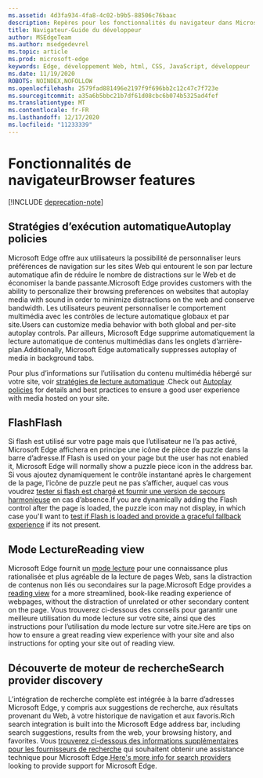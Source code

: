 ```yaml
---
ms.assetid: 4d3fa934-4fa8-4c02-b9b5-88506c76baac
description: Repères pour les fonctionnalités du navigateur dans Microsoft Edge.
title: Navigateur-Guide du développeur
author: MSEdgeTeam
ms.author: msedgedevrel
ms.topic: article
ms.prod: microsoft-edge
keywords: Edge, développement Web, html, CSS, JavaScript, développeur
ms.date: 11/19/2020
ROBOTS: NOINDEX,NOFOLLOW
ms.openlocfilehash: 2579fad881496e2197f9f696bb2c12c47c7f723e
ms.sourcegitcommit: a35a6b5bbc21b7df61d08cbc6b074b5325ad4fef
ms.translationtype: MT
ms.contentlocale: fr-FR
ms.lasthandoff: 12/17/2020
ms.locfileid: "11233339"
---
```

# <span data-ttu-id="5cb7b-104">Fonctionnalités de navigateur</span><span class="sxs-lookup"><span data-stu-id="5cb7b-104">Browser features</span></span>  

[!INCLUDE [deprecation-note](../includes/legacy-edge-note.md)]  

## <span data-ttu-id="5cb7b-105">Stratégies d’exécution automatique</span><span class="sxs-lookup"><span data-stu-id="5cb7b-105">Autoplay policies</span></span>  

 <span data-ttu-id="5cb7b-106">Microsoft Edge offre aux utilisateurs la possibilité de personnaliser leurs préférences de navigation sur les sites Web qui entourent le son par lecture automatique afin de réduire le nombre de distractions sur le Web et de économiser la bande passante.</span><span class="sxs-lookup"><span data-stu-id="5cb7b-106">Microsoft Edge provides customers with the ability to personalize their browsing preferences on websites that autoplay media with sound in order to minimize distractions on the web and conserve bandwidth.</span></span>  <span data-ttu-id="5cb7b-107">Les utilisateurs peuvent personnaliser le comportement multimédia avec les contrôles de lecture automatique globaux et par site.</span><span class="sxs-lookup"><span data-stu-id="5cb7b-107">Users can customize media behavior with both global and per-site autoplay controls.</span></span>  <span data-ttu-id="5cb7b-108">Par ailleurs, Microsoft Edge supprime automatiquement la lecture automatique de contenus multimédias dans les onglets d’arrière-plan.</span><span class="sxs-lookup"><span data-stu-id="5cb7b-108">Additionally, Microsoft Edge automatically suppresses autoplay of media in background tabs.</span></span>  

<span data-ttu-id="5cb7b-109">Pour plus d’informations sur l’utilisation du contenu multimédia hébergé sur votre site, voir [stratégies de lecture automatique](./browser-features/autoplay-policies.md) .</span><span class="sxs-lookup"><span data-stu-id="5cb7b-109">Check out [Autoplay policies](./browser-features/autoplay-policies.md) for details and best practices to ensure a good user experience with media hosted on your site.</span></span>  

## <span data-ttu-id="5cb7b-110">Flash</span><span class="sxs-lookup"><span data-stu-id="5cb7b-110">Flash</span></span>  

<span data-ttu-id="5cb7b-111">Si flash est utilisé sur votre page mais que l’utilisateur ne l’a pas activé, Microsoft Edge affichera en principe une icône de pièce de puzzle dans la barre d’adresse.</span><span class="sxs-lookup"><span data-stu-id="5cb7b-111">If Flash is used on your page but the user has not enabled it, Microsoft Edge will normally show a puzzle piece icon in the address bar.</span></span>  <span data-ttu-id="5cb7b-112">Si vous ajoutez dynamiquement le contrôle instantané après le chargement de la page, l’icône de puzzle peut ne pas s’afficher, auquel cas vous voudrez [tester si flash est chargé et fournir une version de secours harmonieuse](./browser-features/flash.md) en cas d’absence.</span><span class="sxs-lookup"><span data-stu-id="5cb7b-112">If you are dynamically adding the Flash control after the page is loaded, the puzzle icon may not display, in which case you'll want to [test if Flash is loaded and provide a graceful fallback experience](./browser-features/flash.md) if its not present.</span></span>  

## <span data-ttu-id="5cb7b-113">Mode Lecture</span><span class="sxs-lookup"><span data-stu-id="5cb7b-113">Reading view</span></span>  

<span data-ttu-id="5cb7b-114">Microsoft Edge fournit un [mode lecture](./browser-features/reading-view.md) pour une connaissance plus rationalisée et plus agréable de la lecture de pages Web, sans la distraction de contenus non liés ou secondaires sur la page.</span><span class="sxs-lookup"><span data-stu-id="5cb7b-114">Microsoft Edge provides a [reading view](./browser-features/reading-view.md) for a more streamlined, book-like reading experience of webpages, without the distraction of unrelated or other secondary content on the page.</span></span>  <span data-ttu-id="5cb7b-115">Vous trouverez ci-dessous des conseils pour garantir une meilleure utilisation du mode lecture sur votre site, ainsi que des instructions pour l’utilisation du mode lecture sur votre site.</span><span class="sxs-lookup"><span data-stu-id="5cb7b-115">Here are tips on how to ensure a great reading view experience with your site and also instructions for opting your site out of reading view.</span></span>  

## <span data-ttu-id="5cb7b-116">Découverte de moteur de recherche</span><span class="sxs-lookup"><span data-stu-id="5cb7b-116">Search provider discovery</span></span>  

<span data-ttu-id="5cb7b-117">L’intégration de recherche complète est intégrée à la barre d’adresses Microsoft Edge, y compris aux suggestions de recherche, aux résultats provenant du Web, à votre historique de navigation et aux favoris.</span><span class="sxs-lookup"><span data-stu-id="5cb7b-117">Rich search integration is built into the Microsoft Edge address bar, including search suggestions, results from the web, your browsing history, and favorites.</span></span>  <span data-ttu-id="5cb7b-118">Vous [trouverez ci-dessous des informations supplémentaires pour les fournisseurs de recherche](./browser-features/search-provider-discovery.md) qui souhaitent obtenir une assistance technique pour Microsoft Edge.</span><span class="sxs-lookup"><span data-stu-id="5cb7b-118">[Here's more info for search providers](./browser-features/search-provider-discovery.md) looking to provide support for Microsoft Edge.</span></span>  
